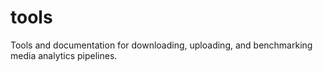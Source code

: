 # tools

Tools and documentation for downloading, uploading, and benchmarking media analytics pipelines.